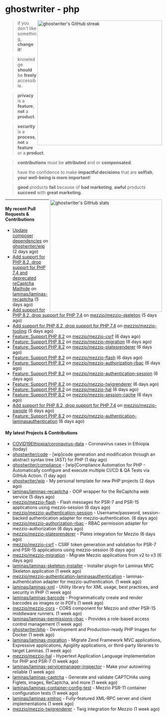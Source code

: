 # ghostwriter - php

<img alt="ghostwriter's GitHub streak" width="400px" align="right" src="https://github-readme-streak-stats.herokuapp.com/?cache_seconds=1800&user=ghostwriter">

> if you don't like something, **change it**!

> knowledge **should** be **freely** accessible.

> **privacy** is a **feature**, **not** a **product**.

> **security** is a **process**, **not** a **feature** or a **product**.

> **contributions** must be **attributed** and or **compensated**.

> have the confidence to make **impactful decisions** that are **selfish**, **your well-being is more important**!

> **good** products **fail** because of **bad marketing**, **awful** products **succeed** with **great marketing**.

<img alt="ghostwriter's GitHub stats" width="360px" align="right" src="https://github-readme-stats.vercel.app/api?cache_seconds=1800&username=ghostwriter&show_icons=true&count_private=true&hide_title=true&hide_rank=true&icon_color=333">

---

#### My recent Pull Requests & Contributions

- [Update composer dependencies](https://github.com/ghostwriter/wip/pull/19) on [ghostwriter/wip](https://github.com/ghostwriter/wip) (2 days ago)
- [Add support for PHP 8.2, drop support for PHP 7.4 and deprecated reCaptcha Mailhide](https://github.com/laminas/laminas-recaptcha/pull/28) on [laminas/laminas-recaptcha](https://github.com/laminas/laminas-recaptcha) (5 days ago)
- [Add support for PHP 8.2, drop support for PHP 7.4](https://github.com/mezzio/mezzio-skeleton/pull/97) on [mezzio/mezzio-skeleton](https://github.com/mezzio/mezzio-skeleton) (5 days ago)
- [Add support for PHP 8.2, drop support for PHP 7.4](https://github.com/mezzio/mezzio-tooling/pull/35) on [mezzio/mezzio-tooling](https://github.com/mezzio/mezzio-tooling) (5 days ago)
- [Feature: Support PHP 8.2](https://github.com/mezzio/mezzio-csrf/pull/18) on [mezzio/mezzio-csrf](https://github.com/mezzio/mezzio-csrf) (6 days ago)
- [Feature: Support PHP 8.2](https://github.com/mezzio/mezzio-migration/pull/22) on [mezzio/mezzio-migration](https://github.com/mezzio/mezzio-migration) (6 days ago)
- [Feature: Support PHP 8.2](https://github.com/mezzio/mezzio-platesrenderer/pull/21) on [mezzio/mezzio-platesrenderer](https://github.com/mezzio/mezzio-platesrenderer) (6 days ago)
- [Feature: Support PHP 8.2](https://github.com/mezzio/mezzio-flash/pull/24) on [mezzio/mezzio-flash](https://github.com/mezzio/mezzio-flash) (6 days ago)
- [Feature: Support PHP 8.2](https://github.com/mezzio/mezzio-authorization-rbac/pull/23) on [mezzio/mezzio-authorization-rbac](https://github.com/mezzio/mezzio-authorization-rbac) (6 days ago)
- [Feature: Support PHP 8.2](https://github.com/mezzio/mezzio-authentication-session/pull/25) on [mezzio/mezzio-authentication-session](https://github.com/mezzio/mezzio-authentication-session) (6 days ago)
- [Feature: Support PHP 8.2](https://github.com/mezzio/mezzio-twigrenderer/pull/24) on [mezzio/mezzio-twigrenderer](https://github.com/mezzio/mezzio-twigrenderer) (6 days ago)
- [Feature: Support PHP 8.2](https://github.com/mezzio/mezzio-hal/pull/63) on [mezzio/mezzio-hal](https://github.com/mezzio/mezzio-hal) (6 days ago)
- [Feature: Support PHP 8.2](https://github.com/mezzio/mezzio-session-cache/pull/34) on [mezzio/mezzio-session-cache](https://github.com/mezzio/mezzio-session-cache) (6 days ago)
- [Add support for PHP 8.2, drop support for PHP 7.4](https://github.com/mezzio/mezzio-swoole/pull/105) on [mezzio/mezzio-swoole](https://github.com/mezzio/mezzio-swoole) (6 days ago)
- [Feature: Support PHP 8.2](https://github.com/mezzio/mezzio-authentication-laminasauthentication/pull/23) on [mezzio/mezzio-authentication-laminasauthentication](https://github.com/mezzio/mezzio-authentication-laminasauthentication) (6 days ago)

#### My latest Projects & Contributions

- [COVID19Ethiopia/coronavirus-data](https://github.com/COVID19Ethiopia/coronavirus-data) - Coronavirus cases in Ethiopia (today)
- [ghostwriter/code](https://github.com/ghostwriter/code) - [wip]code generation and modification through an abstract syntax tree (AST) for PHP (1 day ago)
- [ghostwriter/compliance](https://github.com/ghostwriter/compliance) - [wip]Compliance Automation for PHP - Automatically configure and execute multiple CI/CD &amp; QA Tests via GitHub Action. (1 day ago)
- [ghostwriter/wip](https://github.com/ghostwriter/wip) - My personal template for new PHP projects (2 days ago)
- [laminas/laminas-recaptcha](https://github.com/laminas/laminas-recaptcha) - OOP wrapper for the ReCaptcha web service (5 days ago)
- [mezzio/mezzio-flash](https://github.com/mezzio/mezzio-flash) - Flash messages for PSR-7 and PSR-15 applications using mezzio-session (6 days ago)
- [mezzio/mezzio-authentication-session](https://github.com/mezzio/mezzio-authentication-session) - Username/password, session-backed authentication adapter for mezzio-authentication. (6 days ago)
- [mezzio/mezzio-authorization-rbac](https://github.com/mezzio/mezzio-authorization-rbac) - RBAC permission adapter for mezzio-authorization (6 days ago)
- [mezzio/mezzio-platesrenderer](https://github.com/mezzio/mezzio-platesrenderer) - Plates integration for Mezzio (6 days ago)
- [mezzio/mezzio-csrf](https://github.com/mezzio/mezzio-csrf) - CSRF token generation and validation for PSR-7 and PSR-15 applications using mezzio-session (6 days ago)
- [mezzio/mezzio-migration](https://github.com/mezzio/mezzio-migration) - Migrate Mezzio applications from v2 to v3 (6 days ago)
- [laminas/laminas-skeleton-installer](https://github.com/laminas/laminas-skeleton-installer) - Installer plugin for Laminas MVC Skeleton application (1 week ago)
- [mezzio/mezzio-authentication-laminasauthentication](https://github.com/mezzio/mezzio-authentication-laminasauthentication) - laminas-authentication adapter for mezzio-authentication. (1 week ago)
- [laminas/laminas-xml](https://github.com/laminas/laminas-xml) - Utility library for XML usage, best practices, and security in PHP (1 week ago)
- [laminas/laminas-barcode](https://github.com/laminas/laminas-barcode) - Programmatically create and render barcodes as images or in PDFs (1 week ago)
- [mezzio/mezzio-cors](https://github.com/mezzio/mezzio-cors) - CORS component for Mezzio and other PSR-15 middleware runners. (1 week ago)
- [laminas/laminas-permissions-rbac](https://github.com/laminas/laminas-permissions-rbac) - Provides a role-based access control management (1 week ago)
- [ghostwriter/php](https://github.com/ghostwriter/php) - Development and Production-ready PHP Images for Docker (1 week ago)
- [laminas/laminas-migration](https://github.com/laminas/laminas-migration) - Migrate Zend Framework MVC applications, Expressive applications, Apigility applications, or third-party libraries to target Laminas. (1 week ago)
- [mezzio/mezzio-hal](https://github.com/mezzio/mezzio-hal) - Hypertext Application Language implementation for PHP and PSR-7 (1 week ago)
- [laminas/laminas-servicemanager-inspector](https://github.com/laminas/laminas-servicemanager-inspector) - Make your autowiring reliable (1 week ago)
- [laminas/laminas-captcha](https://github.com/laminas/laminas-captcha) - Generate and validate CAPTCHAs using Figlets, images, ReCaptcha, and more (1 week ago)
- [laminas/laminas-container-config-test](https://github.com/laminas/laminas-container-config-test) - Mezzio PSR-11 container configuration tests (1 week ago)
- [laminas/laminas-xmlrpc](https://github.com/laminas/laminas-xmlrpc) - Fully-featured XML-RPC server and client implementations (1 week ago)
- [mezzio/mezzio-twigrenderer](https://github.com/mezzio/mezzio-twigrenderer) - Twig integration for Mezzio (1 week ago)
